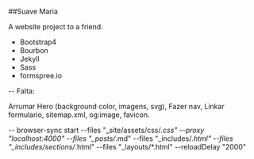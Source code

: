 ##Suave Maria

A website project to a friend.

* Bootstrap4
* Bourbon
* Jekyll
* Sass
* formspree.io

--
Falta:

Arrumar Hero (background color, imagens, svg), Fazer nav, Linkar formulario, sitemap.xml, og:image, favicon.

--
browser-sync start --files "_site/assets/css/*.css" --proxy "localhost:4000" --files "_posts/*.md" --files "_includes/*.html" --files "_includes/sections/*.html" --files "_layouts/*.html" --reloadDelay "2000"